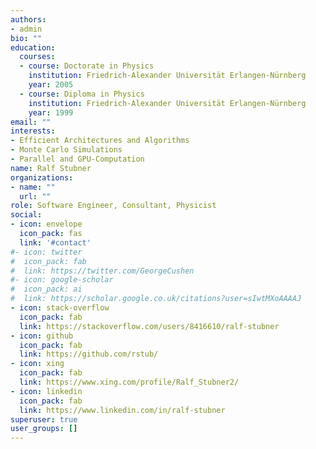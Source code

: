 ```yaml
---
authors:
- admin
bio: ""
education:
  courses:
  - course: Doctorate in Physics
    institution: Friedrich-Alexander Universität Erlangen-Nürnberg
    year: 2005
  - course: Diploma in Physics
    institution: Friedrich-Alexander Universität Erlangen-Nürnberg
    year: 1999
email: ""
interests:
- Efficient Architectures and Algorithms
- Monte Carlo Simulations 
- Parallel and GPU-Computation
name: Ralf Stubner
organizations:
- name: ""
  url: ""
role: Software Engineer, Consultant, Physicist
social:
- icon: envelope
  icon_pack: fas
  link: '#contact'
#- icon: twitter
#  icon_pack: fab
#  link: https://twitter.com/GeorgeCushen
#- icon: google-scholar
#  icon_pack: ai
#  link: https://scholar.google.co.uk/citations?user=sIwtMXoAAAAJ
- icon: stack-overflow
  icon_pack: fab
  link: https://stackoverflow.com/users/8416610/ralf-stubner
- icon: github
  icon_pack: fab
  link: https://github.com/rstub/
- icon: xing
  icon_pack: fab
  link: https://www.xing.com/profile/Ralf_Stubner2/
- icon: linkedin
  icon_pack: fab
  link: https://www.linkedin.com/in/ralf-stubner
superuser: true
user_groups: []
---
```



